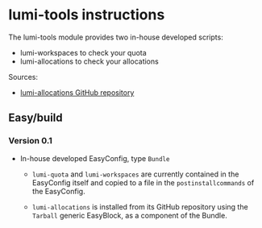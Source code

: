 # lumi-tools instructions

The lumi-tools module provides two in-house developed scripts:

-   lumi-workspaces to check your quota
-   lumi-allocations to check your allocations

Sources:

-   [lumi-allocations GitHub repository](https://github.com/Lumi-supercomputer/lumi-allocations)
    

## Easy/build

### Version 0.1

-   In-house developed EasyConfig, type `Bundle`

    -  `lumi-quota` and `lumi-workspaces` are currently contained in the EasyConfig itself and 
        copied to a file in the `postinstallcommands` of the EasyConfig.
        
    -   `lumi-allocations` is installed from its GitHub repository using
        the `Tarball` generic EasyBlock, as a component of the Bundle.
